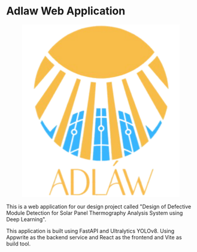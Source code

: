 # Adlaw Web Application
<p align="center">
  <img src="public/assets/adlaw-v2.png" />
</p>

This is a web application for our design project called "Design of Defective Module Detection for Solar Panel Thermography Analysis System using Deep Learning".

This application is built using FastAPI and Ultralytics YOLOv8. Using Appwrite as the backend service and React as the frontend and Vite as build tool.
